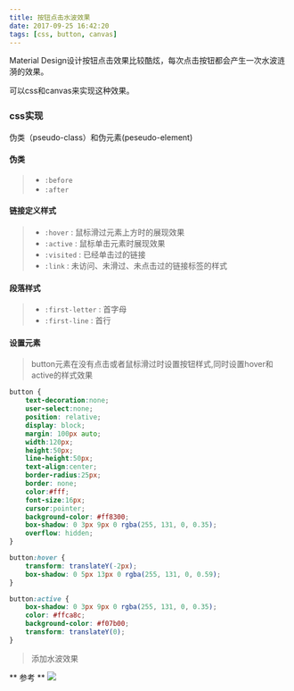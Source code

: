 ```yaml
---
title: 按钮点击水波效果
date: 2017-09-25 16:42:20
tags: [css, button, canvas]
---
```


Material Design设计按钮点击效果比较酷炫，每次点击按钮都会产生一次水波涟漪的效果。

可以css和canvas来实现这种效果。

### css实现

伪类（pseudo-class）和伪元素(peseudo-element)

#### 伪类
> * ```:before```
> * ```:after```

#### 链接定义样式
> * ```:hover``` : 鼠标滑过元素上方时的展现效果
> * ```:active``` : 鼠标单击元素时展现效果
> * ```:visited``` : 已经单击过的链接
> * ```:link``` : 未访问、未滑过、未点击过的链接标签的样式

#### 段落样式
> * ```:first-letter``` : 首字母
> * ```:first-line``` : 首行

#### 设置元素

> button元素在没有点击或者鼠标滑过时设置按钮样式,同时设置hover和active的样式效果
```css
button {
    text-decoration:none;
    user-select:none;
    position: relative;
    display: block;
    margin: 100px auto;
    width:120px;
    height:50px;
    line-height:50px;
    text-align:center;
    border-radius:25px;
    border: none;
    color:#fff;
    font-size:16px;
    cursor:pointer;
    background-color: #ff8300;
    box-shadow: 0 3px 9px 0 rgba(255, 131, 0, 0.35);
    overflow: hidden;
}

button:hover {
    transform: translateY(-2px);
    box-shadow: 0 5px 13px 0 rgba(255, 131, 0, 0.59);
}

button:active {
    box-shadow: 0 3px 9px 0 rgba(255, 131, 0, 0.35);
    color: #ffca8c;
    background-color: #f07b00;
    transform: translateY(0);
}
```
<script async src="//jsfiddle.net/wangyutao/3vseL19b/2/embed/html,css,result/"></script>

> 添加水波效果




** 参考 **
![](http://ow9cw9x3t.bkt.clouddn.com/click-button.png)




